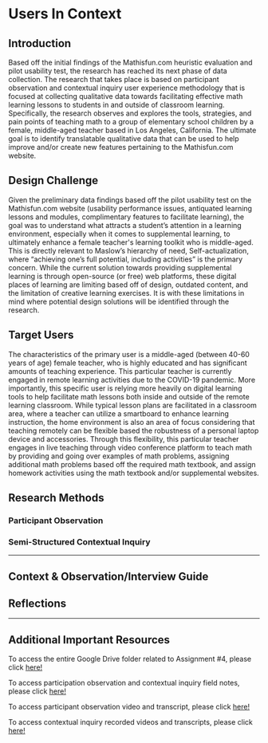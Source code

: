 # Users In Context
## Introduction
Based off the initial findings of the Mathisfun.com heuristic evaluation and pilot usability test, the research has reached its next phase of data collection. The research that takes place is based on participant observation and contextual inquiry user experience methodology that is focused at collecting qualitative data towards facilitating effective math learning lessons to students in and outside of classroom learning. Specifically, the research observes and explores the tools, strategies, and pain points of teaching math to a group of elementary school children by a female, middle-aged teacher based in Los Angeles, California. The ultimate goal is to identify translatable qualitative data that can be used to help improve and/or create new features pertaining to the Mathisfun.com website.  

## Design Challenge
Given the preliminary data findings based off the pilot usability test on the Mathisfun.com website (usability performance issues, antiquated learning lessons and modules, complimentary features to facilitate learning), the goal was to understand what attracts a student’s attention in a learning environment, especially when it comes to supplemental learning, to ultimately enhance a female teacher's learning toolkit who is middle-aged. This is directly relevant to Maslow’s hierarchy of need, Self-actualization, where “achieving one’s full potential, including activities” is the primary concern. While the current solution towards providing supplemental learning is through open-source (or free) web platforms, these digital places of learning are limiting based off of design, outdated content, and the limitation of creative learning exercises. It is with these limitations in mind where potential design solutions will be identified through the research.   

## Target Users
The characteristics of the primary user is a middle-aged (between 40-60 years of age) female teacher, who is highly educated and has significant amounts of teaching experience. This particular teacher is currently engaged in remote learning activities due to the COVID-19 pandemic. More importantly, this specific user is relying more heavily on digital learning tools to help facilitate math lessons both inside and outside of the remote learning classroom. While typical lesson plans are facilitated in a classroom area, where a teacher can utilize a smartboard to enhance learning instruction, the home environment is also an area of focus considering that teaching remotely can be flexible based the robustness of a personal laptop device and accessories. Through this flexibility, this particular teacher engages in live teaching through video conference platform to teach math by providing and going over examples of math problems, assigning additional math problems based off the required math textbook, and assign homework activities using the math textbook and/or supplemental websites. 

## Research Methods
### Participant Observation

### Semi-Structured Contextual Inquiry

----

## Context & Observation/Interview Guide


## Reflections


----
## Additional Important Resources

To access the entire Google Drive folder related to Assignment #4, please click [here!](https://drive.google.com/drive/folders/1GWWyc0lflhutxklKxgF8shzU4FWQIV4A?usp=sharing)

To access participation observation and contextual inquiry  field notes, please click [here!](https://drive.google.com/drive/folders/1TMJJ2525-lpz8aWnxhGwQ_glnKdeZoTC?usp=sharing)

To access participant observation video and transcript, please click [here!](https://drive.google.com/drive/folders/1-PxKmLAlZ-bPHPaPAYbaJfU8zmcZ3YrE?usp=sharing)

To access contextual inquiry recorded videos and transcripts, please click [here!](https://drive.google.com/drive/folders/1t_IufzxSTXl54lOjGZbPMhWzwn0PomiJ?usp=sharing)
